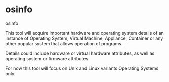 osinfo
====================

osinfo

This tool will acquire important hardware and operating system details of an instance of Operating System, Virtual Machine, Appliance, Container or any other popular system that allows operation of programs.

Details could include hardware or virtual hardware attributes, as well as operating system or firmware attributes.

For now this tool will focus on Unix and Linux variants Operating Systems only.
